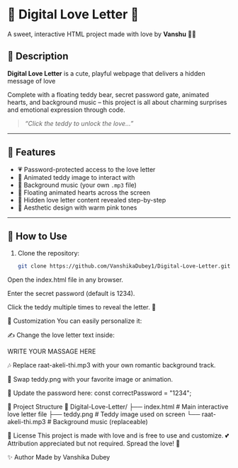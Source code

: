 # 💖 Digital Love Letter 💖  
A sweet, interactive HTML project made with love by **Vanshu** 🧸✨

## 💌 Description

**Digital Love Letter** is a cute, playful webpage that delivers a hidden message of love

Complete with a floating teddy bear, secret password gate, animated hearts, and background music – this project is all about charming surprises and emotional expression through code.

> _“Click the teddy to unlock the love...”_

---

## 🌟 Features

- 💗 Password-protected access to the love letter  
- 🐻 Animated teddy image to interact with  
- 🎵 Background music (your own `.mp3` file)  
- 💞 Floating animated hearts across the screen  
- 📝 Hidden love letter content revealed step-by-step  
- 💅 Aesthetic design with warm pink tones

---

## 🔧 How to Use

1. Clone the repository:
   ```bash
   git clone https://github.com/VanshikaDubey1/Digital-Love-Letter.git
Open the index.html file in any browser.

Enter the secret password (default is 1234).

Click the teddy multiple times to reveal the letter. 💌

🎨 Customization
You can easily personalize it:

✍ Change the love letter text inside:
<div class="letter-text">
  WRITE YOUR MASSAGE HERE
</div>

🎶 Replace raat-akeli-thi.mp3 with your own romantic background track.

🧸 Swap teddy.png with your favorite image or animation.

🔐 Update the password here:
const correctPassword = "1234";

📁 Project Structure
📁 Digital-Love-Letter/
├── index.html         # Main interactive love letter file
├── teddy.png          # Teddy image used on screen
└── raat-akeli-thi.mp3 # Background music (replaceable)


📜 License
This project is made with love and is free to use and customize. 💕
Attribution appreciated but not required. Spread the love! 🌸

✨ Author
Made by Vanshika Dubey 
